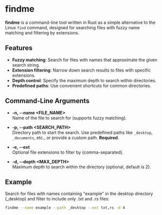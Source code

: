 # findme

**findme** is a command-line tool written in Rust as a simple alternative to the Linux `find` command, designed for searching files with fuzzy name matching and filtering by extensions.

## Features

- **Fuzzy matching**: Search for files with names that approximate the given search string.
- **Extension filtering**: Narrow down search results to files with specific extensions.
- **Depth control**: Specify the maximum depth to search within directories.
- **Predefined paths**: Use convenient shortcuts for common directories.

## Command-Line Arguments

- **-n, --name <FILE_NAME>**  
  Name of the file to search for (supports fuzzy matching).

- **-p, --path <SEARCH_PATH>**  
  Directory path to start the search. Use predefined paths like `_desktop`, `_documents`, etc., or provide a custom path. **Required**.

- **-e, --ext <EXTENSIONS>**  
  Optional file extensions to filter by (comma-separated).

- **-d, --depth <MAX_DEPTH>**  
  Maximum depth to search within the directory (optional, default is 2).

## Example

Search for files with names containing "example" in the desktop directory (_desktop) and filter to include only .txt and .rs files:

```bash
findme --name example --path _desktop --ext txt,rs -d 4
